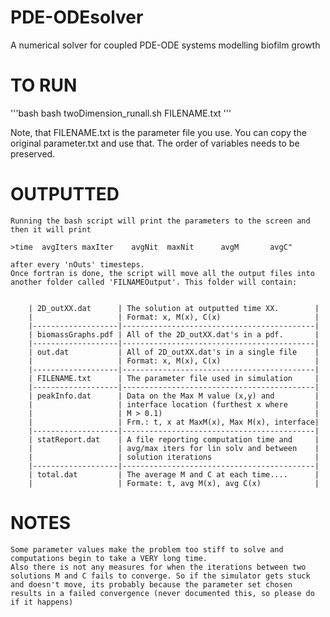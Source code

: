 # PDE-ODEsolver

A numerical solver for coupled PDE-ODE systems modelling biofilm growth

# TO RUN
'''bash
    bash twoDimension_runall.sh FILENAME.txt
'''
  
  Note, that FILENAME.txt is the parameter file you use. You can copy the original parameter.txt and use that. The order of variables needs to be preserved.
    
# OUTPUTTED
    Running the bash script will print the parameters to the screen and 
    then it will print
 
    >time  avgIters maxIter    avgNit  maxNit      avgM       avgC" 

    after every 'nOuts' timesteps.
    Once fortran is done, the script will move all the output files into 
    another folder called 'FILNAMEOutput'. This folder will contain:


        | 2D_outXX.dat      | The solution at outputted time XX.        |
        |                   | Format: x, M(x), C(x)                     |
        |-------------------|-------------------------------------------|
        | biomassGraphs.pdf | All of the 2D_outXX.dat's in a pdf.       |
        |-------------------|-------------------------------------------|
        | out.dat           | All of 2D_outXX.dat's in a single file    |
        |                   | Format: x, M(x), C(x)                     |
        |-------------------|-------------------------------------------|
        | FILENAME.txt      | The parameter file used in simulation     |
        |-------------------|-------------------------------------------|
        | peakInfo.dat      | Data on the Max M value (x,y) and         |
        |                   | interface location (furthest x where      |
        |                   | M > 0.1)                                  |
        |                   | Frm.: t, x at MaxM(x), Max M(x), interface|
        |-------------------|-------------------------------------------|
        | statReport.dat    | A file reporting computation time and     |
        |                   | avg/max iters for lin solv and between    |
        |                   | solution iterations                       |
        |-------------------|-------------------------------------------|
        | total.dat         | The average M and C at each time....      |
        |                   | Formate: t, avg M(x), avg C(x)            | 
        
# NOTES
    Some parameter values make the problem too stiff to solve and computations begin to take a VERY long time. 
    Also there is not any measures for when the iterations between two solutions M and C fails to converge. So if the simulator gets stuck and doesn't move, its probably because the parameter set chosen results in a failed convergence (never documented this, so please do if it happens)
    
    
    
    

